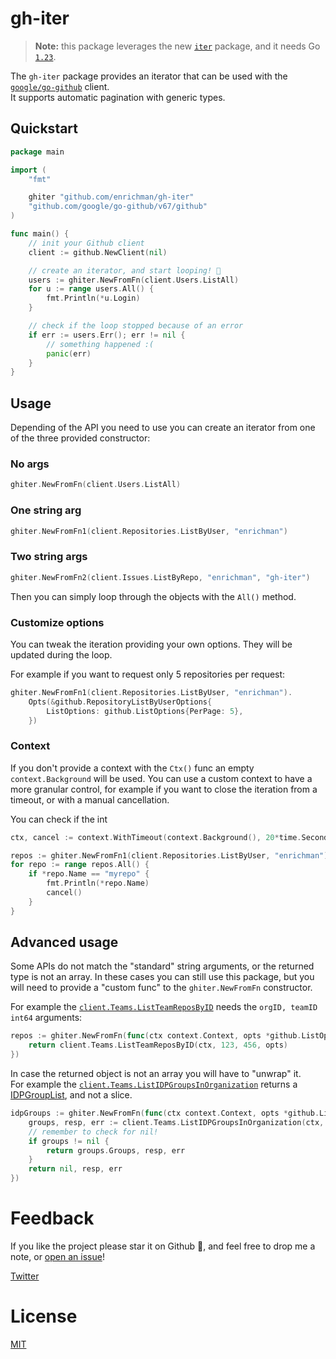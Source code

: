 # gh-iter

> **Note:** this package leverages the new [`iter`](https://pkg.go.dev/iter) package, and it needs Go [`1.23`](https://go.dev/dl/#go1.23).

The `gh-iter` package provides an iterator that can be used with the [`google/go-github`](https://github.com/google/go-github) client.  
It supports automatic pagination with generic types.

## Quickstart

```go
package main

import (
	"fmt"

	ghiter "github.com/enrichman/gh-iter"
	"github.com/google/go-github/v67/github"
)

func main() {
	// init your Github client
	client := github.NewClient(nil)

	// create an iterator, and start looping! 🎉
	users := ghiter.NewFromFn(client.Users.ListAll)
	for u := range users.All() {
		fmt.Println(*u.Login)
	}

	// check if the loop stopped because of an error
	if err := users.Err(); err != nil {
		// something happened :(
		panic(err)
	}
}
```

## Usage

Depending of the API you need to use you can create an iterator from one of the three provided constructor:

### No args

```go
ghiter.NewFromFn(client.Users.ListAll)
```

### One string arg

```go
ghiter.NewFromFn1(client.Repositories.ListByUser, "enrichman")
```

### Two string args

```go
ghiter.NewFromFn2(client.Issues.ListByRepo, "enrichman", "gh-iter")
```

Then you can simply loop through the objects with the `All()` method.


### Customize options

You can tweak the iteration providing your own options. They will be updated during the loop.

For example if you want to request only 5 repositories per request:

```go
ghiter.NewFromFn1(client.Repositories.ListByUser, "enrichman").
	Opts(&github.RepositoryListByUserOptions{
		ListOptions: github.ListOptions{PerPage: 5},
	})
```

### Context

If you don't provide a context with the `Ctx()` func an empty `context.Background` will be used. You can use a custom context to have a more granular control, for example if you want to close the iteration from a timeout, or with a manual cancellation.

You can check if the int


```go
ctx, cancel := context.WithTimeout(context.Background(), 20*time.Second)

repos := ghiter.NewFromFn1(client.Repositories.ListByUser, "enrichman").Ctx(ctx)
for repo := range repos.All() {
    if *repo.Name == "myrepo" {
        fmt.Println(*repo.Name)
	    cancel()
    }
}
```

## Advanced usage

Some APIs do not match the "standard" string arguments, or the returned type is not an array. In these cases you can still use this package, but you will need to provide a "custom func" to the `ghiter.NewFromFn` constructor.

For example the [`client.Teams.ListTeamReposByID`](https://pkg.go.dev/github.com/google/go-github/v67/github#TeamsService.ListTeamReposByID) needs the `orgID, teamID int64` arguments:

```go
repos := ghiter.NewFromFn(func(ctx context.Context, opts *github.ListOptions) ([]*github.Repository, *github.Response, error) {
	return client.Teams.ListTeamReposByID(ctx, 123, 456, opts)
})
```

In case the returned object is not an array you will have to "unwrap" it.  
For example the [`client.Teams.ListIDPGroupsInOrganization`](https://pkg.go.dev/github.com/google/go-github/v67/github#TeamsService.ListIDPGroupsInOrganization) returns a [IDPGroupList](https://pkg.go.dev/github.com/google/go-github/v67/github#IDPGroupList), and not a slice. 

```go
idpGroups := ghiter.NewFromFn(func(ctx context.Context, opts *github.ListCursorOptions) ([]*github.IDPGroup, *github.Response, error) {
	groups, resp, err := client.Teams.ListIDPGroupsInOrganization(ctx, "myorg", opts)
    // remember to check for nil!
	if groups != nil {
		return groups.Groups, resp, err
	}
	return nil, resp, err
})
```


# Feedback

If you like the project please star it on Github 🌟, and feel free to drop me a note, or [open an issue](https://github.com/enrichman/gh-iter/issues/new)!

[Twitter](https://twitter.com/enrichmann)

# License

[MIT](LICENSE)
